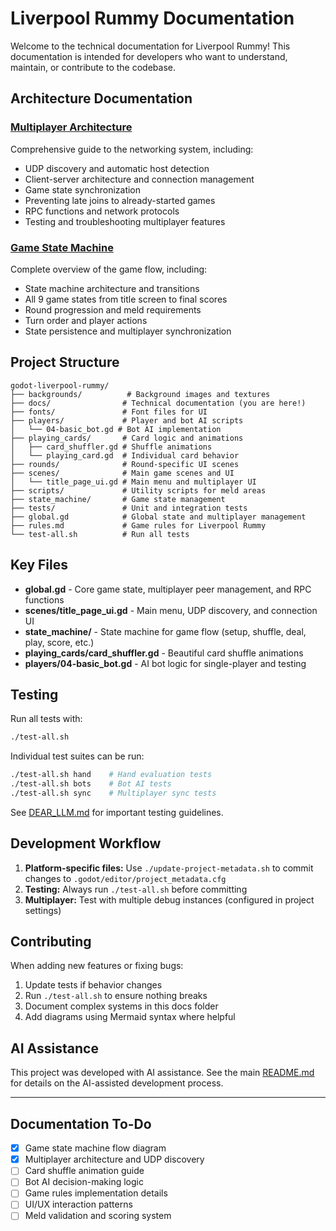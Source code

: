 # Liverpool Rummy Documentation

Welcome to the technical documentation for Liverpool Rummy! This documentation is intended for developers who want to understand, maintain, or contribute to the codebase.

## Architecture Documentation

### [Multiplayer Architecture](multiplayer-architecture.md)
Comprehensive guide to the networking system, including:
- UDP discovery and automatic host detection
- Client-server architecture and connection management
- Game state synchronization
- Preventing late joins to already-started games
- RPC functions and network protocols
- Testing and troubleshooting multiplayer features

### [Game State Machine](game-state-machine.md)
Complete overview of the game flow, including:
- State machine architecture and transitions
- All 9 game states from title screen to final scores
- Round progression and meld requirements
- Turn order and player actions
- State persistence and multiplayer synchronization

## Project Structure

```
godot-liverpool-rummy/
├── backgrounds/          # Background images and textures
├── docs/                # Technical documentation (you are here!)
├── fonts/               # Font files for UI
├── players/             # Player and bot AI scripts
│   └── 04-basic_bot.gd # Bot AI implementation
├── playing_cards/       # Card logic and animations
│   ├── card_shuffler.gd # Shuffle animations
│   └── playing_card.gd  # Individual card behavior
├── rounds/              # Round-specific UI scenes
├── scenes/              # Main game scenes and UI
│   └── title_page_ui.gd # Main menu and multiplayer UI
├── scripts/             # Utility scripts for meld areas
├── state_machine/       # Game state management
├── tests/               # Unit and integration tests
├── global.gd            # Global state and multiplayer management
├── rules.md             # Game rules for Liverpool Rummy
└── test-all.sh          # Run all tests
```

## Key Files

- **global.gd** - Core game state, multiplayer peer management, and RPC functions
- **scenes/title_page_ui.gd** - Main menu, UDP discovery, and connection UI
- **state_machine/** - State machine for game flow (setup, shuffle, deal, play, score, etc.)
- **playing_cards/card_shuffler.gd** - Beautiful card shuffle animations
- **players/04-basic_bot.gd** - AI bot logic for single-player and testing

## Testing

Run all tests with:
```bash
./test-all.sh
```

Individual test suites can be run:
```bash
./test-all.sh hand    # Hand evaluation tests
./test-all.sh bots    # Bot AI tests
./test-all.sh sync    # Multiplayer sync tests
```

See [DEAR_LLM.md](../DEAR_LLM.md) for important testing guidelines.

## Development Workflow

1. **Platform-specific files:** Use `./update-project-metadata.sh` to commit changes to `.godot/editor/project_metadata.cfg`
2. **Testing:** Always run `./test-all.sh` before committing
3. **Multiplayer:** Test with multiple debug instances (configured in project settings)

## Contributing

When adding new features or fixing bugs:

1. Update tests if behavior changes
2. Run `./test-all.sh` to ensure nothing breaks
3. Document complex systems in this docs folder
4. Add diagrams using Mermaid syntax where helpful

## AI Assistance

This project was developed with AI assistance. See the main [README.md](../README.md) for details on the AI-assisted development process.

---

## Documentation To-Do

- [x] Game state machine flow diagram
- [x] Multiplayer architecture and UDP discovery
- [ ] Card shuffle animation guide
- [ ] Bot AI decision-making logic
- [ ] Game rules implementation details
- [ ] UI/UX interaction patterns
- [ ] Meld validation and scoring system
